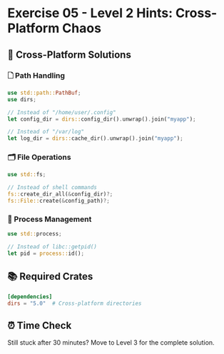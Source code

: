 # Exercise 05 - Level 2 Hints: Cross-Platform Chaos

## 🎯 Cross-Platform Solutions

### 🗋 Path Handling
```rust
use std::path::PathBuf;
use dirs;

// Instead of "/home/user/.config"
let config_dir = dirs::config_dir().unwrap().join("myapp");

// Instead of "/var/log"
let log_dir = dirs::cache_dir().unwrap().join("myapp");
```

### 🗂 File Operations
```rust
use std::fs;

// Instead of shell commands
fs::create_dir_all(&config_dir)?;
fs::File::create(&config_path)?;
```

### 🔄 Process Management
```rust
use std::process;

// Instead of libc::getpid()
let pid = process::id();
```

## 📚 Required Crates

```toml
[dependencies]
dirs = "5.0"  # Cross-platform directories
```

## ⏰ Time Check

Still stuck after 30 minutes? Move to Level 3 for the complete solution.